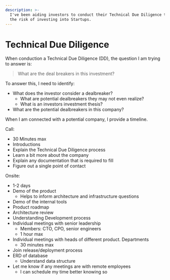 ```yaml
---
description: >-
  I've been aiding investors to conduct their Technical Due Diligence to asses
  the risk of investing into Startups.
---
```


# Technical Due Diligence

When conduction a Technical Due Diligence \(DD\), the question I am trying to answer is:

> What are the deal breakers in this investment?

To answer this, I need to identify:

* What does the investor consider a dealbreaker?
  * What are potential dealbreakers they may not even realize?
  * What is an investors investment thesis?
* What are the potential dealbreakers in this company?

When I am connected with a potential company, I provide a timeline.

Call:

* 30 Minutes max
* Introductions
* Explain the Technical Due Diligence process
* Learn a bit more about the company
* Explain any documentation that is required to fill
* Figure out a single point of contact

Onsite:

* 1-2 days
* Demo of the product
  * Helps to inform architecture and infrastructure questions
* Demo of the internal tools
* Product roadmap
* Architecture review
* Understanding Development process
* Individual meetings with senior leadership
  * Members: CTO, CPO, senior engineers
  * 1 hour max
* Individual meetings with heads of different product. Departments
  * 30 minutes max
* Join release/deployment process
* ERD of database
  * Understand data structure
* Let me know if any meetings are with remote employees
  * I can schedule my time better knowing so


